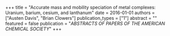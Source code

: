+++
title = "Accurate mass and mobility speciation of metal complexes: Uranium, barium, cesium, and lanthanum"
date = 2016-01-01
authors = ["Austen Davis", "Brian Clowers"]
publication_types = ["1"]
abstract = ""
featured = false
publication = "*ABSTRACTS OF PAPERS OF THE AMERICAN CHEMICAL SOCIETY*"
+++

